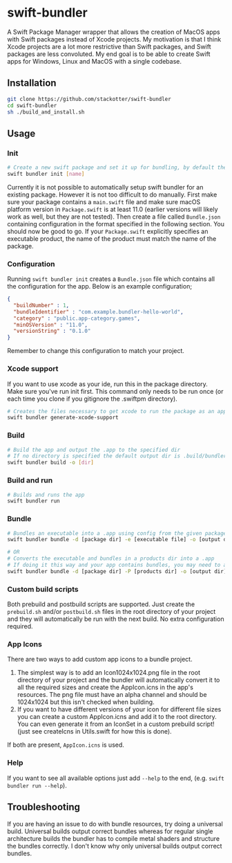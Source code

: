 # swift-bundler

A Swift Package Manager wrapper that allows the creation of MacOS apps with Swift packages instead of Xcode projects. My motivation is that I think Xcode projects are a lot more restrictive than Swift packages, and Swift packages are less convoluted. My end goal is to be able to create Swift apps for Windows, Linux and MacOS with a single codebase.

## Installation

```sh
git clone https://github.com/stackotter/swift-bundler
cd swift-bundler
sh ./build_and_install.sh
```

## Usage

### Init

```sh
# Create a new swift package and set it up for bundling, by default the packge is created in a new directory with a name matching the package.
swift bundler init [name]
```

Currently it is not possible to automatically setup swift bundler for an existing package. However it is not too difficult to do manually. First make sure your package contains a `main.swift` file and make sure macOS platform version in `Package.swift` is at least 11.0 (earlier versions will likely work as well, but they are not tested). Then create a file called `Bundle.json` containing configuration in the format specified in the following section. You should now be good to go. If your `Package.swift` explicitly specifies an executable product, the name of the product must match the name of the package.

### Configuration

Running `swift bundler init` creates a `Bundle.json` file which contains all the configuration for the app. Below is an example configuration;

```json
{
  "buildNumber" : 1,
  "bundleIdentifier" : "com.example.bundler-hello-world",
  "category" : "public.app-category.games",
  "minOSVersion" : "11.0",
  "versionString" : "0.1.0"
}
```

Remember to change this configuration to match your project.

### Xcode support

If you want to use xcode as your ide, run this in the package directory. Make sure you've run init first. This command only needs to be run once (or each time you clone if you gitignore the .swiftpm directory).

```sh
# Creates the files necessary to get xcode to run the package as an app
swift bundler generate-xcode-support
```

### Build

```sh
# Build the app and output the .app to the specified dir
# If no directory is specified the default output dir is .build/bundler
swift bundler build -o [dir]
```

### Build and run

```sh
# Builds and runs the app
swift bundler run
```

### Bundle

```sh
# Bundles an executable into a .app using config from the given package dir
swift bundler bundle -d [package dir] -e [executable file] -o [output dir]

# OR
# Converts the executable and bundles in a products dir into a .app
# If doing it this way and your app contains bundles, you may need to add the --dont-fix-bundles flag if the build was performed as a universal build or using xcode because both of those produce correct bundles
swift bundler bundle -d [package dir] -P [products dir] -o [output dir]
```

### Custom build scripts

Both prebuild and postbuild scripts are supported. Just create the `prebuild.sh` and/or `postbuild.sh` files in the root directory of your project and they will automatically be run with the next build. No extra configuration required.

### App Icons

There are two ways to add custom app icons to a bundle project.

1. The simplest way is to add an Icon1024x1024.png file in the root directory of your project and the bundler will automatically convert it to all the required sizes and create the AppIcon.icns in the app's resources. The png file must have an alpha channel and should be 1024x1024 but this isn't checked when building.
2. If you want to have different versions of your icon for different file sizes you can create a custom AppIcon.icns and add it to the root directory. You can even generate it from an IconSet in a custom prebuild script! (just see createIcns in Utils.swift for how this is done).

If both are present, `AppIcon.icns` is used.

### Help

If you want to see all available options just add `--help` to the end, (e.g. `swift bundler run --help`).

## Troubleshooting

If you are having an issue to do with bundle resources, try doing a universal build. Universal builds output correct bundles whereas for regular single architecture builds the bundler has to compile metal shaders and structure the bundles correctly. I don't know why only universal builds output correct bundles.